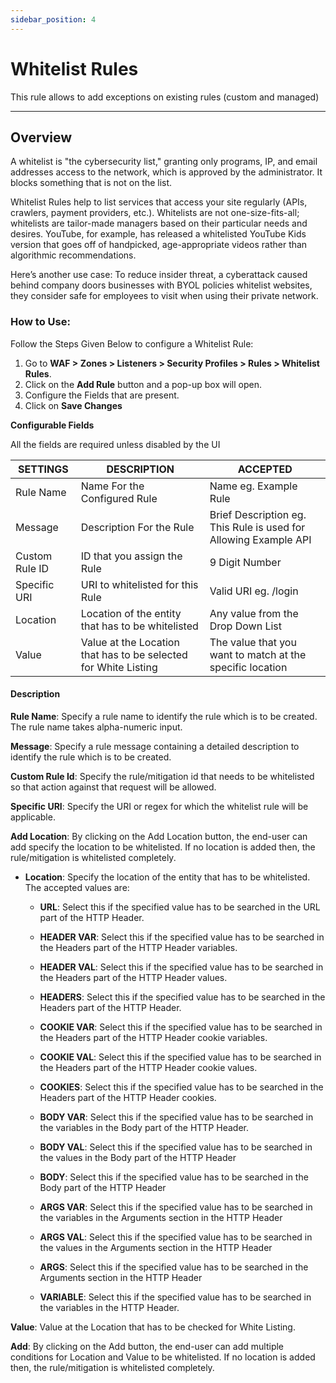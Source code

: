 ```yaml
---
sidebar_position: 4
---
```


# Whitelist Rules

This rule allows to add exceptions on existing rules (custom and managed)

---

## Overview

A whitelist is "the cybersecurity list," granting only programs, IP, and email addresses access to the network, which is approved by the administrator. It blocks something that is not on the list.

Whitelist Rules help to list services that access your site regularly (APIs, crawlers, payment providers, etc.). Whitelists are not one-size-fits-all; whitelists are tailor-made managers based on their particular needs and desires. YouTube, for example, has released a whitelisted YouTube Kids version that goes off of handpicked, age-appropriate videos rather than algorithmic recommendations.

Here’s another use case: To reduce insider threat, a cyberattack caused behind company doors businesses with BYOL policies whitelist websites, they consider safe for employees to visit when using their private network.

### How to Use:

Follow the Steps Given Below to configure a Whitelist Rule:

1. Go to **WAF > Zones > Listeners > Security Profiles > Rules > Whitelist Rules**.
2. Click on the **Add Rule** button and a pop-up box will open.
3. Configure the Fields that are present.
4. Click on **Save Changes**

**Configurable Fields**

All the fields are required unless disabled by the UI

| SETTINGS       | DESCRIPTION                                                     | ACCEPTED                                                         |
|----------------|-----------------------------------------------------------------|------------------------------------------------------------------|
| Rule Name      | Name For the Configured Rule                                    | Name eg. Example Rule                                            |
| Message        | Description For the Rule                                        | Brief Description eg. This Rule is used for Allowing Example API |
| Custom Rule ID | ID that you assign the Rule                                     | 9 Digit Number                                                   |
| Specific URI   | URI to whitelisted for this Rule                                | Valid URI eg. /login                                             |
| Location       | Location of the entity that has to be whitelisted               | Any value from the Drop Down List                                |
| Value          | Value at the Location that has to be selected for White Listing | The value that you want to match at the specific location        |

#### Description

**Rule Name**: Specify a rule name to identify the rule which is to be created. The rule name takes alpha-numeric input.

**Message**: Specify a rule message containing a detailed description to identify the rule which is to be created. 

**Custom Rule Id**: Specify the rule/mitigation id that needs to be whitelisted so that action against that request will be allowed.

**Specific URI**: Specify the URI or regex for which the whitelist rule will be applicable. 

**Add Location**: By clicking on the Add Location button, the end-user can add specify the location to be whitelisted. If no location is added then, the rule/mitigation is whitelisted completely.

- **Location**: Specify the location of the entity that has to be whitelisted. The accepted values are: 

    -  **URL**: Select this if the specified value has to be searched in the URL part of the HTTP Header. 

    - **HEADER VAR**: Select this if the specified value has to be searched in the Headers part of the HTTP Header variables. 

    - **HEADER VAL**: Select this if the specified value has to be searched in the Headers part of the HTTP Header values. 

    - **HEADERS**: Select this if the specified value has to be searched in the Headers part of the HTTP Header. 

    - **COOKIE VAR**: Select this if the specified value has to be searched in the Headers part of the HTTP Header cookie variables. 

    - **COOKIE VAL**: Select this if the specified value has to be searched in the Headers part of the HTTP Header cookie values. 

    - **COOKIES**: Select this if the specified value has to be searched in the Headers part of the HTTP Header cookies. 

    - **BODY VAR**: Select this if the specified value has to be searched in the variables in the Body part of the HTTP Header. 

    - **BODY VAL**: Select this if the specified value has to be searched in the values in the Body part of the HTTP Header 

    - **BODY**: Select this if the specified value has to be searched in the Body part of the HTTP Header 

    - **ARGS VAR**: Select this if the specified value has to be searched in the variables in the Arguments section in the HTTP Header 

    - **ARGS VAL**: Select this if the specified value has to be searched in the values in the Arguments section in the HTTP Header 

    - **ARGS**: Select this if the specified value has to be searched in the Arguments section in the HTTP Header 

    - **VARIABLE**: Select this if the specified value has to be searched in the variables in the HTTP Header.

**Value**: Value at the Location that has to be checked for White Listing.  

**Add**: By clicking on the Add button, the end-user can add multiple conditions for Location and Value to be whitelisted. If no location is added then, the rule/mitigation is whitelisted completely. 